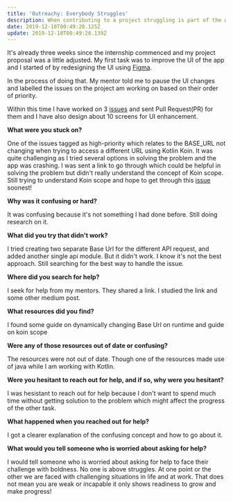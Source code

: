 ```yaml
---
title: 'Outreachy: Everybody Struggles'
description: When contributing to a project struggling is part of the whole process.
date: 2019-12-18T00:49:28.125Z
update: 2019-12-18T00:49:28.139Z
---
```

It's already three weeks since the internship commenced and my project proposal was a little adjusted. My first task was to improve the UI of the app and I started of by redesigning the UI using [Figma](https://www.figma.com/file/6gYtosgx6qt1RKRw922rfP/wikidashboard?node-id=0%3A1). 

In the process of doing that. My mentor told me to pause the UI changes and labelled the issues on the project am working on based on their order of priority.

Within this time I have worked on 3 [issues](https://github.com/WikiEducationFoundation/apps-android-wikiedudashboard/issues/271) and sent Pull Request(PR) for them and I have also design about 10 screens for UI enhancement.

**What were you stuck on?**

One of the issues tagged as high-priority which relates to the BASE_URL not changing when trying to access a different URL using Kotlin Koin. It was quite challenging as I tried several options in solving the problem and the app was crashing. I was sent a link to go through which could be helpful in solving the problem but didn't really understand the concept of Koin scope. Still trying to understand Koin scope and hope to get through this [issue](https://github.com/WikiEducationFoundation/apps-android-wikiedudashboard/issues/274) soonest!

**Why was it confusing or hard?**

It was confusing because it's not something I had done before. Still doing research on it.

**What did you try that didn't work?**

I tried creating two separate Base Url for the different API request, and added another single api module. But it didn't  work. I know it's not the best approach. Still searching for the best way to handle the issue.



**Where did you search for help?**

I seek for help from my mentors. They shared a link. I studied the link and some other medium post.

**What resources did you find?**

I found some guide on dynamically changing Base Url on runtime and guide on koin scope


**Were any of those resources out of date or confusing?**

The resources were not out of date. Though one of the resources made use of java while I am working with Kotlin.

**Were you hesitant to reach out for help, and if so, why were you hesitant?**

I was hesistant to reach out for help because I don't want to spend much time without getting solution to the problem which might affect the progress of the other task.

**What happened when you reached out for help?**

I got a clearer explanation of the confusing concept and how to go about it.

**What would you tell someone who is worried about asking for help?**

I would tell someone who is worried about asking for help to face their challenge with boldness. No one is above struggles. At one point or the other we are faced with challenging situations in life and at work. That does not mean you are weak or incapable it only shows readiness to grow and make progress!
